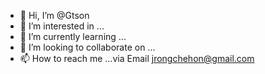 - 👋 Hi, I’m @Gtson
- 👀 I’m interested in ...
- 🌱 I’m currently learning ...
- 💞️ I’m looking to collaborate on ...
- 📫 How to reach me ...via Email jrongchehon@gmail.com 

<!---
Gtson/Gtson is a ✨ special ✨ repository because its `README.md` (this file) appears on your GitHub profile.
You can click the Preview link to take a look at your changes.
--->
